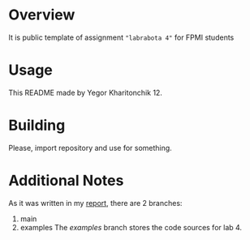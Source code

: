 # Overview

It is public template of assignment `"labrabota 4"` for FPMI students

# Usage

This README made by Yegor Kharitonchik 12.

# Building

Please, import repository and use for something.

# Additional Notes

As it was written in my [report](https://drive.google.com/drive/folders/1fPPGh7w81GYJTR0YaRE56ak_5_9fhnCx?usp=sharing/ "Необязательная подсказка"), there are 2 branches:
1. main
2. examples
The *examples* branch stores the code sources for lab 4.
